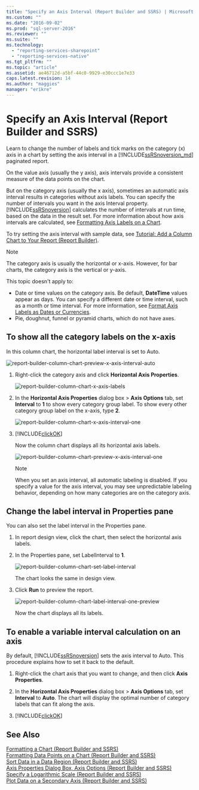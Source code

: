 ```yaml
---
title: "Specify an Axis Interval (Report Builder and SSRS) | Microsoft Docs"
ms.custom: ""
ms.date: "2016-09-02"
ms.prod: "sql-server-2016"
ms.reviewer: ""
ms.suite: ""
ms.technology: 
  - "reporting-services-sharepoint"
  - "reporting-services-native"
ms.tgt_pltfrm: ""
ms.topic: "article"
ms.assetid: ae46712d-a5bf-44c0-9929-e30ccc1e7e33
caps.latest.revision: 14
ms.author: "maggies"
manager: "erikre"
---
```

# Specify an Axis Interval (Report Builder and SSRS)
Learn to change the number of labels and tick marks on the category (x) axis in a chart by setting the axis interval in a [!INCLUDE[ssRSnoversion_md](../../a9notintoc/includes/ssrsnoversion-md.md)] paginated report.
 
On the value axis (usually the y axis), axis intervals provide a consistent measure of the data points on the chart. 

But on the category axis (usually the x axis), sometimes an automatic axis interval results in categories without axis labels. You can specify the number of intervals you want in the axis Interval property. [!INCLUDE[ssRSnoversion](../../a9notintoc/includes/ssrsnoversion-md.md)] calculates the number of intervals at run time, based on the data in the result set. For more information about how axis intervals are calculated, see [Formatting Axis Labels on a Chart](../../reporting-services/report-design/formatting-axis-labels-on-a-chart-report-builder-and-ssrs.md).  

To try setting the axis interval with sample data, see [Tutorial: Add a Column Chart to Your Report (Report Builder)](Tutorial:%20Add%20a%20Column%20Chart%20to%20Your%20Report%20\(Report%20Builder\).md).
  
> [!NOTE]  
>  The category axis is usually the horizontal or x-axis. However, for bar charts, the category axis is the vertical or y-axis.  
>
> This topic doesn't apply to:
>-   Date or time values on the category axis. Be default, **DateTime** values appear as days. You can specify a different date or time interval, such as a month or time interval. For more information, see [Format Axis Labels as Dates or Currencies](../../reporting-services/report-design/format-axis-labels-as-dates-or-currencies-report-builder-and-ssrs.md).  
>-  Pie, doughnut, funnel or pyramid charts, which do not have axes. 
  
## To show all the category labels on the x-axis  

In this column chart, the horizontal label interval is set to Auto.

![report-builder-column-chart-preview-x-axis-interval-auto](../../reporting-services/report-design/media/report-builder-column-chart-preview-x-axis-interval-auto.png)
  
1.  Right-click the category axis and click **Horizontal Axis Properties**.   

    ![report-builder-column-chart-x-axis-labels](../../reporting-services/report-design/media/report-builder-column-chart-x-axis-labels.png)
  
2.  In the **Horizontal Axis Properties** dialog box > **Axis Options** tab, set **Interval** to **1** to show every category group label. To show every other category group label on the x-axis, type **2**. 

     ![report-builder-column-chart-x-axis-interval-one](../../reporting-services/report-design/media/report-builder-column-chart-x-axis-interval-one.png)
  
3.  [!INCLUDE[clickOK](../../a9notintoc/includes/clickok-md.md)]  

    Now the column chart displays all its horizontal axis labels.

    ![report-builder-column-chart-preview-x-axis-interval-one](../../reporting-services/report-design/media/report-builder-column-chart-preview-x-axis-interval-one.png)
  
    > [!NOTE]  
    >  When you set an axis interval, all automatic labeling is disabled. If you specify a value for the axis interval, you may see unpredictable labeling behavior, depending on how many categories are on the category axis.  

## Change the label interval in Properties pane

You can also set the label interval in the Properties pane.

1.  In report design view, click the chart, then select the horizontal axis labels.

3. In the Properties pane, set LabelInterval to **1**.

    ![report-builder-column-chart-set-label-interval](../../reporting-services/report-design/media/report-builder-column-chart-set-label-interval.png)

    The chart looks the same in design view. 
    
5.  Click **Run** to preview the report.

    ![report-builder-column-chart-label-interval-one-preview](../../reporting-services/report-design/media/report-builder-column-chart-label-interval-one-preview.png)
    
    Now the chart displays all its labels.
  
## To enable a variable interval calculation on an axis  

By default, [!INCLUDE[ssRSnoversion](../../a9notintoc/includes/ssrsnoversion-md.md)] sets the axis interval to Auto. This procedure explains how to set it back to the default. 
  
1.  Right-click the chart axis that you want to change, and then click **Axis Properties**. 
  
2.  In the **Horizontal Axis Properties** dialog box > **Axis Options** tab, set **Interval** to **Auto**. The chart will display the optimal number of category labels that can fit along the axis.  
  
3.  [!INCLUDE[clickOK](../../a9notintoc/includes/clickok-md.md)]  
  
## See Also  
 [Formatting a Chart &#40;Report Builder and SSRS&#41;](../../reporting-services/report-design/formatting-a-chart-report-builder-and-ssrs.md)   
 [Formatting Data Points on a Chart (Report Builder and SSRS)](../../reporting-services/report-design/formatting-data-points-on-a-chart-report-builder-and-ssrs.md)   
 [Sort Data in a Data Region (Report Builder and SSRS)](../../reporting-services/report-design/sort-data-in-a-data-region-report-builder-and-ssrs.md)   
 [Axis Properties Dialog Box, Axis Options &#40;Report Builder and SSRS&#41;](../../a9retired/axis-properties-dialog-box-axis-options-report-builder-and-ssrs.md)   
 [Specify a Logarithmic Scale &#40;Report Builder and SSRS&#41;](../../reporting-services/report-design/specify-a-logarithmic-scale-report-builder-and-ssrs.md)   
 [Plot Data on a Secondary Axis &#40;Report Builder and SSRS&#41;](../../reporting-services/report-design/plot-data-on-a-secondary-axis-report-builder-and-ssrs.md)  
  
  